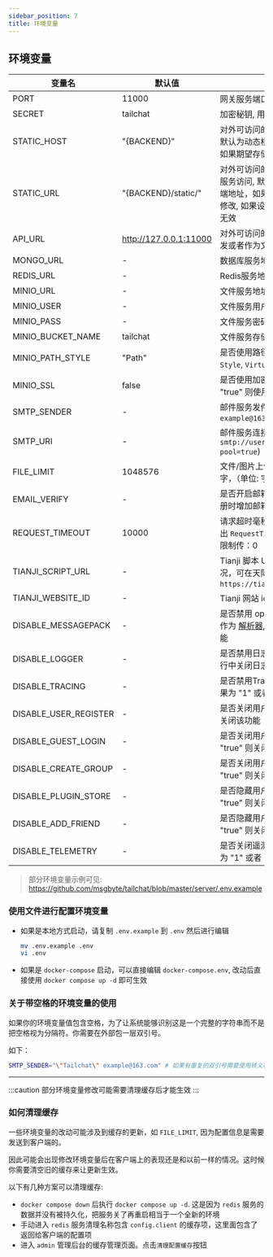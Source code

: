 ```yaml
---
sidebar_position: 7
title: 环境变量
---
```


## 环境变量

| 变量名 | 默认值 | 描述 |
| ----- | ------ | --- |
| PORT | 11000 | 网关服务端口号 |
| SECRET | tailchat | 加密秘钥, 用于JWT |
| STATIC_HOST | "{BACKEND}" | 对外可访问的静态服务主机，用于文件服务访问, 默认为动态根据前端请求推断出的服务端地址，如果期望存储在第三方OSS中需要进行修改 |
| STATIC_URL | "{BACKEND}/static/" | 对外可访问的静态服务完整地址前缀，用于文件服务访问, 默认为动态根据前端请求推断出的服务端地址，如果期望存储在第三方OSS中需要进行修改, 如果设置了本变量则上面的 `STATIC_HOST` 值无效 |
| API_URL | http://127.0.0.1:11000 | 对外可访问的url地址，用于开放平台的issuer签发或者作为文件服务的fallback |
| MONGO_URL | - | 数据库服务地址 |
| REDIS_URL | - | Redis服务地址 |
| MINIO_URL | - | 文件服务地址(minio) |
| MINIO_USER | - | 文件服务用户名 |
| MINIO_PASS | - | 文件服务密码 |
| MINIO_BUCKET_NAME | tailchat | 文件服务存储桶名 |
| MINIO_PATH_STYLE | "Path" | 是否使用路径形式的s3通信格式, `Path` 为 `Path Style`, `VirtualHosted` 为 `Virtual hosted style` |
| MINIO_SSL | false | 是否使用加密连接文件存储服务, 如果为 "1" 或者 "true" 则使用SSL协议 |
| SMTP_SENDER | - | 邮件服务发件人(示例: `"Tailchat" example@163.com`) |
| SMTP_URI | - | 邮件服务连接地址(示例: `smtp://username:password@smtp.example.com/?pool=true`) |
| FILE_LIMIT | 1048576 | 文件/图片上传的大小限制，默认为1m，请输入数字，（单位: 字节） |
| EMAIL_VERIFY | - | 是否开启邮箱校验, 如果为 "1" 或者 "true" 则在注册时增加邮箱校验控制 |
| REQUEST_TIMEOUT | 10000 | 请求超时毫秒数，请求超过该时间没有完成会抛出 `RequestTimeout` 错误。 如果需要禁用请求超时限制传：0 |
| TIANJI_SCRIPT_URL | - | Tianji 脚本 URL，如需监控 Tailchat 用户使用情况，可在天际网站代码模式中获取 (例如：`https://tianji.example.com/tracker.js`) |
| TIANJI_WEBSITE_ID | - | Tianji 网站 id |
| DISABLE_MESSAGEPACK | - | 是否禁用 openapi 的 sockio 使用 messagepack 作为 [解析器](https://socket.io/zh-CN/docs/v4/custom-parser/), 如果为 "1" 或者 "true" 则禁用该功能 |
| DISABLE_LOGGER | - | 是否禁用日志输出, 如果为 "1" 或者 "true" 则在运行中关闭日志 |
| DISABLE_TRACING | - | 是否禁用Tracing功能(开启可以节约大量日志), 如果为 "1" 或者 "true" 则在运行中关闭日志 |
| DISABLE_USER_REGISTER | - | 是否关闭用户注册功能, 如果为 "1" 或者 "true" 则关闭该功能 |
| DISABLE_GUEST_LOGIN | - | 是否关闭用户游客登录功能, 如果为 "1" 或者 "true" 则关闭该功能 |
| DISABLE_CREATE_GROUP | - | 是否关闭用户创建群组功能, 如果为 "1" 或者 "true" 则关闭该功能 |
| DISABLE_PLUGIN_STORE | - | 是否隐藏用户插件中心功能, 如果为 "1" 或者 "true" 则关闭该功能 |
| DISABLE_ADD_FRIEND | - | 是否隐藏用户添加好友功能, 如果为 "1" 或者 "true" 则关闭该功能 |
| DISABLE_TELEMETRY | - | 是否关闭遥测报告功能, 遥测是完全匿名的，如果为 "1" 或者 "true" 则关闭该功能 |

> 部分环境变量示例可见: https://github.com/msgbyte/tailchat/blob/master/server/.env.example

### 使用文件进行配置环境变量

- 如果是本地方式启动，请复制 `.env.example` 到 `.env` 然后进行编辑
  ```bash
  mv .env.example .env
  vi .env
  ```

- 如果是 `docker-compose` 启动，可以直接编辑 `docker-compose.env`, 改动后直接使用 `docker compose up -d` 即可生效


### 关于带空格的环境变量的使用

如果你的环境变量值包含空格，为了让系统能够识别这是一个完整的字符串而不是把空格视为分隔符。你需要在外部包一层双引号。

如下：

```bash
SMTP_SENDER="\"Tailchat\" example@163.com" # 如果有重复的双引号需要使用转义符对其进行转义
```

-----------

:::caution
部分环境变量修改可能需要清理缓存后才能生效
:::

### 如何清理缓存

一些环境变量的改动可能涉及到缓存的更新，如 `FILE_LIMIT`, 因为配置信息是需要发送到客户端的。

因此可能会出现修改环境变量后在客户端上的表现还是和以前一样的情况。这时候你需要清空旧的缓存来让更新生效。

以下有几种方案可以清理缓存:

- `docker compose down` 后执行 `docker compose up -d`. 这是因为 `redis` 服务的数据并没有被持久化，把服务关了再重启相当于一个全新的环境
- 手动进入 `redis` 服务清理名称包含 `config.client` 的缓存项，这里面包含了返回给客户端的配置项
- 进入 `admin` 管理后台的缓存管理页面。点击`清理配置缓存`按钮
